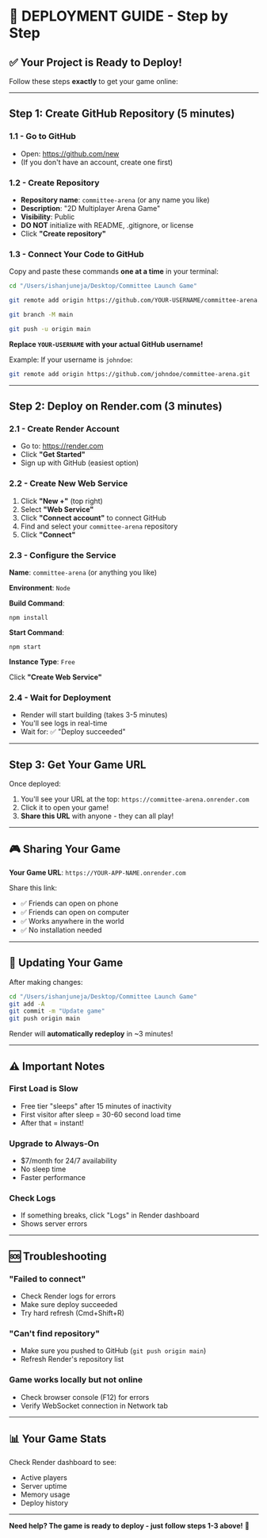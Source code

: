 # 🚀 DEPLOYMENT GUIDE - Step by Step

## ✅ Your Project is Ready to Deploy!

Follow these steps **exactly** to get your game online:

---

## Step 1: Create GitHub Repository (5 minutes)

### 1.1 - Go to GitHub
- Open: https://github.com/new
- (If you don't have an account, create one first)

### 1.2 - Create Repository
- **Repository name**: `committee-arena` (or any name you like)
- **Description**: "2D Multiplayer Arena Game"
- **Visibility**: Public
- **DO NOT** initialize with README, .gitignore, or license
- Click **"Create repository"**

### 1.3 - Connect Your Code to GitHub
Copy and paste these commands **one at a time** in your terminal:

```bash
cd "/Users/ishanjuneja/Desktop/Committee Launch Game"

git remote add origin https://github.com/YOUR-USERNAME/committee-arena.git

git branch -M main

git push -u origin main
```

**Replace `YOUR-USERNAME` with your actual GitHub username!**

Example: If your username is `johndoe`:
```bash
git remote add origin https://github.com/johndoe/committee-arena.git
```

---

## Step 2: Deploy on Render.com (3 minutes)

### 2.1 - Create Render Account
- Go to: https://render.com
- Click **"Get Started"**
- Sign up with GitHub (easiest option)

### 2.2 - Create New Web Service
1. Click **"New +"** (top right)
2. Select **"Web Service"**
3. Click **"Connect account"** to connect GitHub
4. Find and select your `committee-arena` repository
5. Click **"Connect"**

### 2.3 - Configure the Service
**Name**: `committee-arena` (or anything you like)

**Environment**: `Node`

**Build Command**:
```
npm install
```

**Start Command**:
```
npm start
```

**Instance Type**: `Free`

Click **"Create Web Service"**

### 2.4 - Wait for Deployment
- Render will start building (takes 3-5 minutes)
- You'll see logs in real-time
- Wait for: ✅ "Deploy succeeded"

---

## Step 3: Get Your Game URL

Once deployed:
1. You'll see your URL at the top: `https://committee-arena.onrender.com`
2. Click it to open your game!
3. **Share this URL** with anyone - they can all play!

---

## 🎮 Sharing Your Game

**Your Game URL**: `https://YOUR-APP-NAME.onrender.com`

Share this link:
- ✅ Friends can open on phone
- ✅ Friends can open on computer
- ✅ Works anywhere in the world
- ✅ No installation needed

---

## 🔧 Updating Your Game

After making changes:

```bash
cd "/Users/ishanjuneja/Desktop/Committee Launch Game"
git add -A
git commit -m "Update game"
git push origin main
```

Render will **automatically redeploy** in ~3 minutes!

---

## ⚠️ Important Notes

### First Load is Slow
- Free tier "sleeps" after 15 minutes of inactivity
- First visitor after sleep = 30-60 second load time
- After that = instant!

### Upgrade to Always-On
- $7/month for 24/7 availability
- No sleep time
- Faster performance

### Check Logs
- If something breaks, click "Logs" in Render dashboard
- Shows server errors

---

## 🆘 Troubleshooting

### "Failed to connect"
- Check Render logs for errors
- Make sure deploy succeeded
- Try hard refresh (Cmd+Shift+R)

### "Can't find repository"
- Make sure you pushed to GitHub (`git push origin main`)
- Refresh Render's repository list

### Game works locally but not online
- Check browser console (F12) for errors
- Verify WebSocket connection in Network tab

---

## 📊 Your Game Stats

Check Render dashboard to see:
- Active players
- Server uptime
- Memory usage
- Deploy history

---

**Need help? The game is ready to deploy - just follow steps 1-3 above!** 🚀

